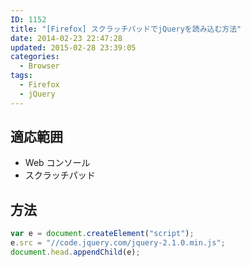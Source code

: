 ```yaml
---
ID: 1152
title: "[Firefox] スクラッチパッドでjQueryを読み込む方法"
date: 2014-02-23 22:47:28
updated: 2015-02-28 23:39:05
categories:
  - Browser
tags:
  - Firefox
  - jQuery
---
```


<!--more-->

## 適応範囲

- Web コンソール
- スクラッチパッド

## 方法

```javascript
var e = document.createElement("script");
e.src = "//code.jquery.com/jquery-2.1.0.min.js";
document.head.appendChild(e);
```
